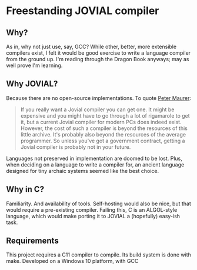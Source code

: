 # Freestanding JOVIAL compiler

## Why?

As in, why not just use, say, GCC? While other, better, more extensible
compilers exist, I felt it would be good exercise to write a language compiler
from the ground up. I'm reading through the Dragon Book anyways; may as well
prove I'm learning.

## Why JOVIAL?

Because there are no open-source implementations.
To quote [Peter Maurer](http://cs.ecs.baylor.edu/~maurer/SieveE/jovial.htm):

> If you really want a Jovial compiler you can get one. It might be expensive
> and you might have to go through a lot of rigamarole to get it, but a current
> Jovial compiler for modern PCs does indeed exist. However, the cost of such a
> compiler is beyond the resources of this little archive. It's probably also
> beyond the resources of the average programmer. So unless you've got a
> government contract, getting a Jovial compiler is probably not in your future.

Languages not preserved in implementation are doomed to be lost.
Plus, when deciding on a language to write a compiler for, an ancient language
designed for tiny archaic systems seemed like the best choice.

## Why in C?

Familiarity. And availability of tools.
Self-hosting would also be nice, but that would require a pre-existing compiler.
Failing this, C is an ALGOL-style language, which would make porting it to
JOVIAL a (hopefully) easy-ish task.

## Requirements

This project requires a C11 compiler to compile.
Its build system is done with make. Developed on a Windows 10 platform, with GCC